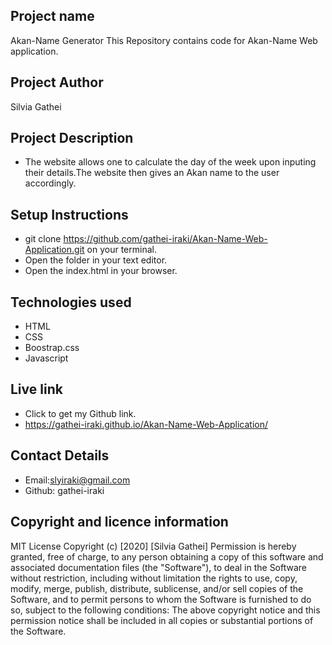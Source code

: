 ## Project name
Akan-Name Generator
This Repository contains code for Akan-Name Web application.
## Project Author
Silvia Gathei
## Project Description
* The website allows one to calculate the day of the week upon inputing their details.The website then gives an Akan name to the user accordingly.
## Setup Instructions
* git clone https://github.com/gathei-iraki/Akan-Name-Web-Application.git on your terminal.
* Open the folder in your text editor.
* Open the index.html in your browser.
## Technologies used
* HTML
* CSS
* Boostrap.css
* Javascript
## Live link
* Click to get my Github link.
* https://gathei-iraki.github.io/Akan-Name-Web-Application/
## Contact Details
* Email:slyiraki@gmail.com
* Github: gathei-iraki
## Copyright and licence information
MIT License
Copyright (c) [2020] [Silvia Gathei]
Permission is hereby granted, free of charge, to any person obtaining a copy
of this software and associated documentation files (the "Software"), to deal
in the Software without restriction, including without limitation the rights
to use, copy, modify, merge, publish, distribute, sublicense, and/or sell
copies of the Software, and to permit persons to whom the Software is
furnished to do so, subject to the following conditions:
The above copyright notice and this permission notice shall be included in all
copies or substantial portions of the Software.
